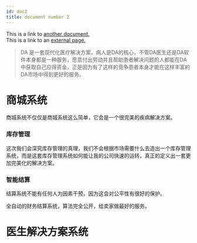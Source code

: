 ```yaml
---
id: doc2
title: document number 2
---
```


This is a link to [another document.](doc3.md)  
This is a link to an [external page.](http://www.example.com)



> DA 是一套现代化医疗解决方案，病人是DA的核心，不管DA医生还是DA软件本身都是一种服务，愿意付出劳动并且帮助患者解决问题的人都能在DA中获取自己应得资金，正是因为有了这样的竞争患者本身才能在这样丰富的DA市场中得到更好的服务。

# 商城系统

商城系统不仅仅是商城系统这么简单，它会是一个很完美的疾病解决方案。

### 库存管理

这次我们会深究库存管理的真理，我们不会根据市场需要什么去造出一个库存管理系统，而是这套库存管理系统如何能让我的公司快速的运转，真正的定义出一套更加完美化的解决方案。

### 智能结算

结算系统不能有任何人为因素干预，因为这会对公平性有很好的保护。

全自动的财务结算系统，算法完全公开，给卖家做最好的服务。

# 医生解决方案系统
